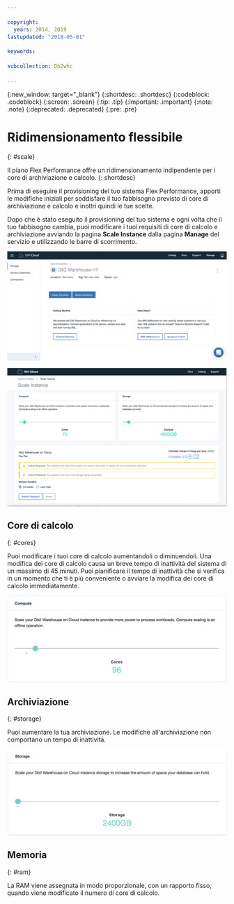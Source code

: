 ```yaml
---

copyright:
  years: 2014, 2019
lastupdated: "2018-05-01"

keywords:

subcollection: Db2whc

---
```


<!-- Attribute definitions --> 
{:new_window: target="_blank"}
{:shortdesc: .shortdesc}
{:codeblock: .codeblock}
{:screen: .screen}
{:tip: .tip}
{:important: .important}
{:note: .note}
{:deprecated: .deprecated}
{:pre: .pre}

# Ridimensionamento flessibile
{: #scale}

Il piano Flex Performance offre un ridimensionamento indipendente per i core di archiviazione e calcolo. 
{: shortdesc}

Prima di eseguire il provisioning del tuo sistema Flex Performance, apporti le modifiche iniziali per soddisfare il tuo fabbisogno previsto di core di archiviazione e calcolo e inoltri quindi le tue scelte.

Dopo che è stato eseguito il provisioning del tuo sistema e ogni volta che il tuo fabbisogno cambia, puoi modificare i tuoi requisiti di core di calcolo e archiviazione avviando la pagina **Scale Instance** dalla pagina **Manage** del servizio e utilizzando le barre di scorrimento.

![Vista della pagina dei core di calcolo della console web](images/launch.png)

![Vista della pagina dei core di calcolo della console web](images/scaling_full.png)

## Core di calcolo
{: #cores}

Puoi modificare i tuoi core di calcolo aumentandoli o diminuendoli. Una modifica dei core di calcolo causa un breve tempo di inattività del sistema di un massimo di 45 minuti. Puoi pianificare il tempo di inattività che si verifica in un momento che ti è più conveniente o avviare la modifica dei core di calcolo immediatamente.

![Vista della pagina dei core di calcolo della console web](images/cores.png)

## Archiviazione
{: #storage}

Puoi aumentare la tua archiviazione. Le modifiche all'archiviazione non comportano un tempo di inattività.

![Vista della pagina di archiviazione della console web](images/storage.png)

## Memoria
{: #ram}

La RAM viene assegnata in modo proporzionale, con un rapporto fisso, quando viene modificato il numero di core di calcolo.

